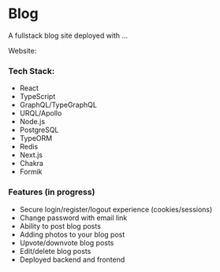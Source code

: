 # Blog

A fullstack blog site deployed with ...

Website:

### Tech Stack:

- React
- TypeScript
- GraphQL/TypeGraphQL
- URQL/Apollo
- Node.js
- PostgreSQL
- TypeORM
- Redis
- Next.js
- Chakra
- Formik

### Features (in progress)

- Secure login/register/logout experience (cookies/sessions)
- Change password with email link
- Ability to post blog posts
- Adding photos to your blog post
- Upvote/downvote blog posts
- Edit/delete blog posts
- Deployed backend and frontend
